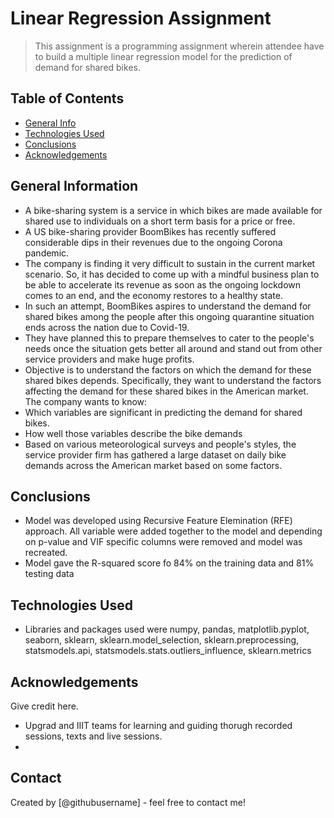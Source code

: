 # Linear Regression Assignment
> This assignment is a programming assignment wherein attendee have to build a multiple linear regression model for the prediction of demand for shared bikes.


## Table of Contents
* [General Info](#general-information)
* [Technologies Used](#technologies-used)
* [Conclusions](#conclusions)
* [Acknowledgements](#acknowledgements)

<!-- You can include any other section that is pertinent to your problem -->

## General Information
- A bike-sharing system is a service in which bikes are made available for shared use to individuals on a short term basis for a price or free.
- A US bike-sharing provider BoomBikes has recently suffered considerable dips in their revenues due to the ongoing Corona pandemic.
- The company is finding it very difficult to sustain in the current market scenario. So, it has decided to come up with a mindful business plan to be able to accelerate its revenue as soon as the ongoing lockdown comes to an end, and the economy restores to a healthy state.
- In such an attempt, BoomBikes aspires to understand the demand for shared bikes among the people after this ongoing quarantine situation ends across the nation due to Covid-19.
- They have planned this to prepare themselves to cater to the people's needs once the situation gets better all around and stand out from other service providers and make huge profits.
- Objective is to understand the factors on which the demand for these shared bikes depends. Specifically, they want to understand the factors affecting the demand for these shared bikes in the American market. The company wants to know:
-   Which variables are significant in predicting the demand for shared bikes.
-   How well those variables describe the bike demands
-   Based on various meteorological surveys and people's styles, the service provider firm has gathered a large dataset on daily bike demands across the American market based on some factors. 

<!-- You don't have to answer all the questions - just the ones relevant to your project. -->

## Conclusions
- Model was developed using Recursive Feature Elemination (RFE) approach. All variable were added together to the model and depending on p-value and VIF specific columns were removed and model was recreated.
- Model gave the R-squared score fo 84% on the training data and 81% testing data

<!-- You don't have to answer all the questions - just the ones relevant to your project. -->


## Technologies Used
- Libraries and packages used were numpy, pandas, matplotlib.pyplot, seaborn, sklearn, sklearn.model_selection, sklearn.preprocessing, statsmodels.api, statsmodels.stats.outliers_influence, sklearn.metrics

<!-- As the libraries versions keep on changing, it is recommended to mention the version of library used in this project -->

## Acknowledgements
Give credit here.
- Upgrad and IIIT teams for learning and guiding thorugh recorded sessions, texts and live sessions.
- 

## Contact
Created by [@githubusername] - feel free to contact me!


<!-- Optional -->
<!-- ## License -->
<!-- This project is open source and available under the [... License](). -->

<!-- You don't have to include all sections - just the one's relevant to your project -->
